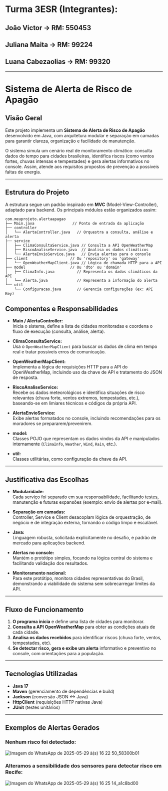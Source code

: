 # Turma 3ESR (Integrantes):
## João Victor -> RM: 550453
## Juliana Maita -> RM: 99224 
## Luana Cabezaolias -> RM: 99320 

---

# Sistema de Alerta de Risco de Apagão

## Visão Geral

Este projeto implementa um **Sistema de Alerta de Risco de Apagão** desenvolvido em Java, com arquitetura modular e separação em camadas para garantir clareza, organização e facilidade de manutenção.

O sistema simula um cenário real de monitoramento climático: consulta dados do tempo para cidades brasileiras, identifica riscos (como ventos fortes, chuvas intensas e tempestades) e gera alertas informativos no console. Assim, atende aos requisitos propostos de prevenção a possíveis faltas de energia.

---

## Estrutura do Projeto

A estrutura segue um padrão inspirado em **MVC** (Model-View-Controller), adaptado para backend. Os principais módulos estão organizados assim:

```
com.meuprojeto.alertaapagao
├── Main.java                 // Ponto de entrada da aplicação
├── controller
│   └── AlertaController.java   // Orquestra a consulta, análise e alerta
├── service
│   ├── ClimaConsultaService.java // Consulta a API OpenWeatherMap
│   ├── RiscoAnaliseService.java  // Analisa os dados climáticos
│   └── AlertaEnvioService.java   // Envia alertas para o console
├── client                   // Ou 'repository' ou 'gateway'
│   └── OpenWeatherMapClient.java // Lógica de chamada HTTP para a API
├── model                    // Ou 'dto' ou 'domain'
│   ├── ClimaInfo.java          // Representa os dados climáticos da API
│   └── Alerta.java             // Representa a informação do alerta
└── util
    └── Configuracao.java       // Gerencia configurações (ex: API Key)
```

## Componentes e Responsabilidades

- **Main / AlertaController:**  
  Inicia o sistema, define a lista de cidades monitoradas e coordena o fluxo de execução (consulta, análise, alerta).

- **ClimaConsultaService:**  
  Usa o `OpenWeatherMapClient` para buscar os dados de clima em tempo real e tratar possíveis erros de comunicação.

- **OpenWeatherMapClient:**  
  Implementa a lógica de requisições HTTP para a API do OpenWeatherMap, incluindo uso da chave de API e tratamento do JSON de resposta.

- **RiscoAnaliseService:**  
  Recebe os dados meteorológicos e identifica situações de risco relevantes (chuva forte, ventos extremos, tempestades, etc.), baseando-se em limiares técnicos e códigos da própria API.

- **AlertaEnvioService:**  
  Exibe alertas formatados no console, incluindo recomendações para os moradores se prepararem/prevenirem.

- **model:**  
  Classes POJO que representam os dados vindos da API e manipulados internamente (`ClimaInfo`, `Weather`, `Wind`, `Rain`, etc.).

- **util:**  
  Classes utilitárias, como configuração da chave da API.

---

## Justificativa das Escolhas

- **Modularidade:**  
  Cada serviço foi separado em sua responsabilidade, facilitando testes, manutenção e futuras expansões (exemplo: envio de alertas por e-mail).

- **Separação em camadas:**  
  Controller, Service e Client desacoplam lógica de orquestração, de negócio e de integração externa, tornando o código limpo e escalável.

- **Java:**  
  Linguagem robusta, solicitada explicitamente no desafio, e padrão de mercado para aplicações backend.

- **Alertas no console:**  
  Mantém o protótipo simples, focando na lógica central do sistema e facilitando validação dos resultados.

- **Monitoramento nacional:**  
  Para este protótipo, monitora cidades representativas do Brasil, demonstrando a viabilidade do sistema sem sobrecarregar limites da API.

---

## Fluxo de Funcionamento

1. **O programa inicia** e define uma lista de cidades para monitorar.
2. **Consulta a API OpenWeatherMap** para obter as condições atuais de cada cidade.
3. **Analisa os dados recebidos** para identificar riscos (chuva forte, ventos, tempestades, etc).
4. **Se detectar risco, gera e exibe um alerta** informativo e preventivo no console, com orientações para a população.

---

## Tecnologias Utilizadas

- **Java 17**
- **Maven** (gerenciamento de dependências e build)
- **Jackson** (conversão JSON <-> Java)
- **HttpClient** (requisições HTTP nativas Java)
- **JUnit** (testes unitários)

---

## Exemplos de Alertas Gerados

### Nenhum risco foi detectado:
![Imagem do WhatsApp de 2025-05-29 à(s) 16 22 50_58300b01](https://github.com/user-attachments/assets/cec255f5-8b41-481b-9fe7-3dfd19448b07)

### Alteramos a sensibilidade dos sensores para detectar risco em Recife:
![Imagem do WhatsApp de 2025-05-29 à(s) 16 25 14_a1c8bd00](https://github.com/user-attachments/assets/bb9a3a91-ac1c-4992-b30a-31911de769fb)


